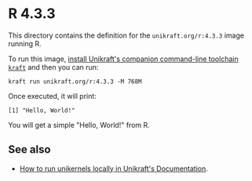 # R 4.3.3

This directory contains the definition for the `unikraft.org/r:4.3.3` image running R.

To run this image, [install Unikraft's companion command-line toolchain `kraft`](https://unikraft.org/docs/cli) and then you can run:

```console
kraft run unikraft.org/r:4.3.3 -M 768M
```

Once executed, it will print:

```console
[1] "Hello, World!"
```

You will get a simple "Hello, World!" from R.

## See also

- [How to run unikernels locally in Unikraft's Documentation](https://unikraft.org/docs/cli/running).
